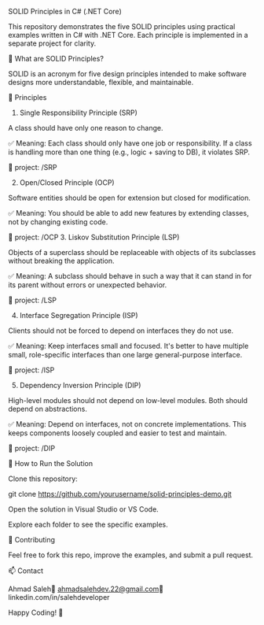 SOLID Principles in C# (.NET Core)

This repository demonstrates the five SOLID principles using practical examples written in C# with .NET Core. Each principle is implemented in a separate project for clarity.

📌 What are SOLID Principles?

SOLID is an acronym for five design principles intended to make software designs more understandable, flexible, and maintainable.

🧱 Principles

1. Single Responsibility Principle (SRP)

A class should have only one reason to change.

✅ Meaning: Each class should only have one job or responsibility. If a class is handling more than one thing (e.g., logic + saving to DB), it violates SRP.

📁 project: /SRP

2. Open/Closed Principle (OCP)

Software entities should be open for extension but closed for modification.

✅ Meaning: You should be able to add new features by extending classes, not by changing existing code.

📁 project: /OCP
3. Liskov Substitution Principle (LSP)

Objects of a superclass should be replaceable with objects of its subclasses without breaking the application.

✅ Meaning: A subclass should behave in such a way that it can stand in for its parent without errors or unexpected behavior.

📁 project: /LSP

4. Interface Segregation Principle (ISP)

Clients should not be forced to depend on interfaces they do not use.

✅ Meaning: Keep interfaces small and focused. It's better to have multiple small, role-specific interfaces than one large general-purpose interface.

📁 project: /ISP

5. Dependency Inversion Principle (DIP)

High-level modules should not depend on low-level modules. Both should depend on abstractions.

✅ Meaning: Depend on interfaces, not on concrete implementations. This keeps components loosely coupled and easier to test and maintain.

📁 project: /DIP

🧠 How to Run the Solution

Clone this repository:

git clone https://github.com/yourusername/solid-principles-demo.git

Open the solution in Visual Studio or VS Code.

Explore each folder to see the specific examples.

🤝 Contributing

Feel free to fork this repo, improve the examples, and submit a pull request.

📫 Contact

Ahmad Saleh📧 ahmadsalehdev.22@gmail.com🔗 linkedin.com/in/salehdeveloper

Happy Coding! 🚀

